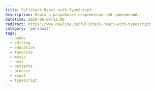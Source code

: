 ```yaml
---
title: Fullstack React with TypeScript
description: Книга о разработке современных веб-приложений.
datetime: 2020-06-06T12:00
redirect: https://www.newline.co/fullstack-react-with-typescript
category: 'personal'
tags:
  - books
  - editing
  - education
  - favorite
  - music
  - next
  - patterns
  - process
  - react
  - typescript
---
```

